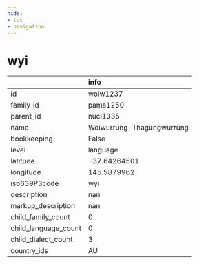 ```yaml
---
hide:
- toc
- navigation
---
```

# wyi
|                      | info                      |
|:---------------------|:--------------------------|
| id                   | woiw1237                  |
| family_id            | pama1250                  |
| parent_id            | nucl1335                  |
| name                 | Woiwurrung-Thagungwurrung |
| bookkeeping          | False                     |
| level                | language                  |
| latitude             | -37.64264501              |
| longitude            | 145.5879962               |
| iso639P3code         | wyi                       |
| description          | nan                       |
| markup_description   | nan                       |
| child_family_count   | 0                         |
| child_language_count | 0                         |
| child_dialect_count  | 3                         |
| country_ids          | AU                        |